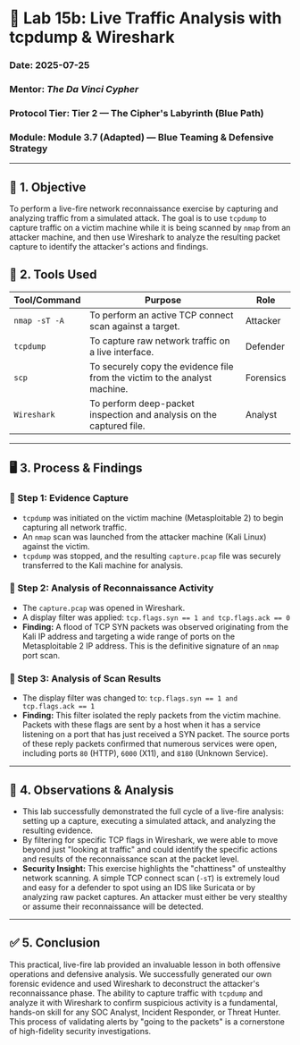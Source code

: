 # 🧪 Lab 15b: Live Traffic Analysis with tcpdump & Wireshark

### Date: 2025-07-25

### Mentor: *The Da Vinci Cypher*

### Protocol Tier: Tier 2 — The Cipher's Labyrinth (Blue Path)

### Module: Module 3.7 (Adapted) — Blue Teaming & Defensive Strategy

---

## 🎯 1. Objective

To perform a live-fire network reconnaissance exercise by capturing and analyzing traffic from a simulated attack. The goal is to use `tcpdump` to capture traffic on a victim machine while it is being scanned by `nmap` from an attacker machine, and then use Wireshark to analyze the resulting packet capture to identify the attacker's actions and findings.

## 🧰 2. Tools Used

| Tool/Command | Purpose | Role |
|--------------|---------|------|
| `nmap -sT -A`| To perform an active TCP connect scan against a target. | Attacker |
| `tcpdump`    | To capture raw network traffic on a live interface. | Defender |
| `scp`        | To securely copy the evidence file from the victim to the analyst machine. | Forensics |
| `Wireshark`  | To perform deep-packet inspection and analysis on the captured file. | Analyst |

---

## 🖥️ 3. Process & Findings

### 🔹 Step 1: Evidence Capture

* `tcpdump` was initiated on the victim machine (Metasploitable 2) to begin capturing all network traffic.
* An `nmap` scan was launched from the attacker machine (Kali Linux) against the victim.
* `tcpdump` was stopped, and the resulting `capture.pcap` file was securely transferred to the Kali machine for analysis.

### 🔹 Step 2: Analysis of Reconnaissance Activity

* The `capture.pcap` was opened in Wireshark.
* A display filter was applied: `tcp.flags.syn == 1 and tcp.flags.ack == 0`
* **Finding:** A flood of TCP SYN packets was observed originating from the Kali IP address and targeting a wide range of ports on the Metasploitable 2 IP address. This is the definitive signature of an `nmap` port scan.

### 🔹 Step 3: Analysis of Scan Results

* The display filter was changed to: `tcp.flags.syn == 1 and tcp.flags.ack == 1`
* **Finding:** This filter isolated the reply packets from the victim machine. Packets with these flags are sent by a host when it has a service listening on a port that has just received a SYN packet. The source ports of these reply packets confirmed that numerous services were open, including ports `80` (HTTP), `6000` (X11), and `8180` (Unknown Service).

---

## 🔎 4. Observations & Analysis

* This lab successfully demonstrated the full cycle of a live-fire analysis: setting up a capture, executing a simulated attack, and analyzing the resulting evidence.
* By filtering for specific TCP flags in Wireshark, we were able to move beyond just "looking at traffic" and could identify the specific actions and results of the reconnaissance scan at the packet level.
* **Security Insight:** This exercise highlights the "chattiness" of unstealthy network scanning. A simple TCP connect scan (`-sT`) is extremely loud and easy for a defender to spot using an IDS like Suricata or by analyzing raw packet captures. An attacker must either be very stealthy or assume their reconnaissance will be detected.

---

## ✅ 5. Conclusion

This practical, live-fire lab provided an invaluable lesson in both offensive operations and defensive analysis. We successfully generated our own forensic evidence and used Wireshark to deconstruct the attacker's reconnaissance phase. The ability to capture traffic with `tcpdump` and analyze it with Wireshark to confirm suspicious activity is a fundamental, hands-on skill for any SOC Analyst, Incident Responder, or Threat Hunter. This process of validating alerts by "going to the packets" is a cornerstone of high-fidelity security investigations.

